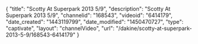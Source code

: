 {
    "title": "Scotty At Superpark 2013 5\/9",
    "description": "Scotty At Superpark 2013 5\/9",
    "channelid": "168543",
    "videoid": "6414179",
    "date_created": "1443119799",
    "date_modified": "1450470727",
    "type": "captivate",
    "layout": "channelVideo",
    "url": "\/dakine\/scotty-at-superpark-2013-5-9\/168543-6414179"
}
